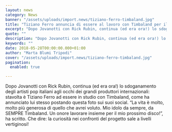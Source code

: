 ```yaml
---
layout: news
category: News
banner: "/assets/uploads/import.news/tiziano-ferro-timbaland.jpg"
title: "Tiziano Ferro annuncia di essere al lavoro con Timbaland per il suo prossimo album"
excerpt: "Dopo Jovanotti con Rick Rubin, continua (ed era ora!) lo sdoganamento degli artisti pop italiani agli occhi dei grandi produttori internazionali: stavolta è Tiziano Ferro ad essere in studio con Timbaland, come ha annunciato lui stesso postando questa foto sui suoi social. “La vita è molto, molto più generosa di quello che avrei voluto. Mio [&hellip"
quote: ""
description: "Dopo Jovanotti con Rick Rubin, continua (ed era ora!) lo sdoganamento degli artisti pop italiani agli occhi dei grandi produttori internazionali: stavolta è Tiziano Ferro ad essere in studio con Timbaland, come ha annunciato lui stesso postando questa foto sui suoi social. “La vita è molto, molto più generosa di quello che avrei voluto. Mio [&hellip"
keywords: ""
date: 2018-05-28T00:00:00.000+01:00
author: "Marta Blumi Tripodi"
cover: "/assets/uploads/import.news/tiziano-ferro-timbaland.jpg"
pagination:
  enabled: true

---
```


Dopo Jovanotti con Rick Rubin, continua (ed era ora!) lo sdoganamento degli artisti pop italiani agli occhi dei grandi produttori internazionali: stavolta è Tiziano Ferro ad essere in studio con Timbaland, come ha annunciato lui stesso postando questa foto sui suoi social. “La vita è molto, molto più generosa di quello che avrei voluto. Mio idolo da sempre, da SEMPRE Timbaland. Un onore lavorare insieme per il mio prossimo disco!”, ha scritto. Che dire: la curiosità nei confronti del progetto sale a livelli vertiginosi!